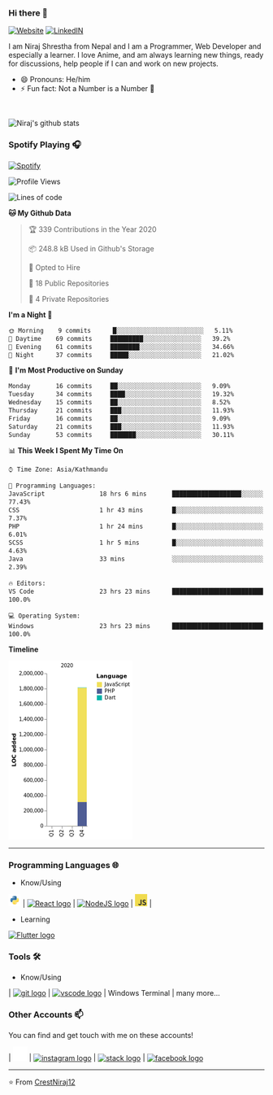 ### Hi there 👋
[![Website](https://img.shields.io/website?color=%23141718&down_color=lightgrey&down_message=offline%20%F0%9F%91%8E&label=nirajshrestha.live&logoColor=red&up_color=green&up_message=online%20%F0%9F%91%8D&url=https%3A%2F%2Fnirajshrestha.live)](https://nirajshrestha.live/)
[![LinkedIN](https://img.shields.io/badge/Linkedin-Connect-blue)](https://www.linkedin.com/in/crestniraj/)


I am Niraj Shrestha from Nepal and I am a Programmer, Web Developer and especially a learner. I love Anime, and am always learning new things, ready for discussions, help people if I can and work on new projects.
- 😄 Pronouns: He/him
- ⚡ Fun fact: Not a Number is a Number 🤯

<br/>

![Niraj's github stats](https://github-readme-stats.vercel.app/api?username=CrestNiraj12&count_private=true&show_icons=true&theme=tokyonight&hide-border=true)

### Spotify Playing :headphones:
[![Spotify](https://novatorem-taupe.vercel.app/api/spotify-playing)](https://open.spotify.com/user/fqlyu32nkxn6un2530iy3qry3)

<!--START_SECTION:waka-->
![Profile Views](http://img.shields.io/badge/Profile%20Views-1-blue)

![Lines of code](https://img.shields.io/badge/From%20Hello%20World%20I%27ve%20Written-1.8%20million%20lines%20of%20code-blue)

**🐱 My Github Data** 

> 🏆 339 Contributions in the Year 2020
 > 
> 📦 248.8 kB Used in Github's Storage 
 > 
> 💼 Opted to Hire
 > 
> 📜 18 Public Repositories 
 > 
> 🔑 4 Private Repositories  
 > 
**I'm a Night 🦉** 

```text
🌞 Morning    9 commits      █░░░░░░░░░░░░░░░░░░░░░░░░   5.11% 
🌆 Daytime    69 commits     █████████░░░░░░░░░░░░░░░░   39.2% 
🌃 Evening    61 commits     ████████░░░░░░░░░░░░░░░░░   34.66% 
🌙 Night      37 commits     █████░░░░░░░░░░░░░░░░░░░░   21.02%

```
📅 **I'm Most Productive on Sunday** 

```text
Monday       16 commits     ██░░░░░░░░░░░░░░░░░░░░░░░   9.09% 
Tuesday      34 commits     ████░░░░░░░░░░░░░░░░░░░░░   19.32% 
Wednesday    15 commits     ██░░░░░░░░░░░░░░░░░░░░░░░   8.52% 
Thursday     21 commits     ███░░░░░░░░░░░░░░░░░░░░░░   11.93% 
Friday       16 commits     ██░░░░░░░░░░░░░░░░░░░░░░░   9.09% 
Saturday     21 commits     ███░░░░░░░░░░░░░░░░░░░░░░   11.93% 
Sunday       53 commits     ███████░░░░░░░░░░░░░░░░░░   30.11%

```


📊 **This Week I Spent My Time On** 

```text
⌚︎ Time Zone: Asia/Kathmandu

💬 Programming Languages: 
JavaScript               18 hrs 6 mins       ███████████████████░░░░░░   77.43% 
CSS                      1 hr 43 mins        █░░░░░░░░░░░░░░░░░░░░░░░░   7.37% 
PHP                      1 hr 24 mins        █░░░░░░░░░░░░░░░░░░░░░░░░   6.01% 
SCSS                     1 hr 5 mins         █░░░░░░░░░░░░░░░░░░░░░░░░   4.63% 
Java                     33 mins             ░░░░░░░░░░░░░░░░░░░░░░░░░   2.39%

🔥 Editors: 
VS Code                  23 hrs 23 mins      █████████████████████████   100.0%

💻 Operating System: 
Windows                  23 hrs 23 mins      █████████████████████████   100.0%

```

**Timeline**

![Chart not found](https://raw.githubusercontent.com/CrestNiraj12/CrestNiraj12/master/charts/bar_graph.png) 


<!--END_SECTION:waka-->

---

### Programming Languages 🌐

- Know/Using

[<img src="https://raw.githubusercontent.com/github/explore/80688e429a7d4ef2fca1e82350fe8e3517d3494d/topics/python/python.png" alt="python logo" width="24">](https://www.python.org/)    |    [<img src="https://user-images.githubusercontent.com/21227322/31187159-01c8d592-a8ff-11e7-9386-af708a7ae9de.png" alt="React logo" width="24">](https://reactjs.org/)    |    [<img src="https://upload.wikimedia.org/wikipedia/commons/d/d9/Node.js_logo.svg" alt="NodeJS logo" width="24">](https://nodejs.org/en/)   |   [<img src="https://raw.githubusercontent.com/github/explore/80688e429a7d4ef2fca1e82350fe8e3517d3494d/topics/javascript/javascript.png" alt="js logo" width="24">](https://developer.mozilla.org/en-US/docs/Web/JavaScript)    |

- Learning

 [<img src="https://upload.wikimedia.org/wikipedia/commons/1/17/Google-flutter-logo.png" alt="Flutter logo" width="40">](https://https://flutter.dev/)

### Tools 🛠️

- Know/Using

|    [<img src="https://raw.githubusercontent.com/Delta456/Delta456/master/img/git.png" alt="git logo" width="24">](https://git-scm.com/)    |   [<img src="https://raw.githubusercontent.com/Delta456/Delta456/master/img/vscode.png" alt="vscode logo" width="24">](https://code.visualstudio.com/)   |   Windows Terminal   |   many more...


### Other Accounts 📫

You can find and get touch with me on these accounts!

|   [<img src="https://raw.githubusercontent.com/Delta456/Delta456/master/img/github.png" alt="github logo" width="28">](https://github.com/CrestNiraj12)   |   [<img src="https://raw.githubusercontent.com/Delta456/Delta456/master/img/instagram.jpg" alt="instagram logo" width="24">](https://www.instagram.com/crestniraz/)   |   [<img src="https://raw.githubusercontent.com/Delta456/Delta456/master/img/stack.svg" alt="stack logo" width="24">](https://stackoverflow.com/users/7185580/crestniraz)   |   [<img src="https://upload.wikimedia.org/wikipedia/commons/5/51/Facebook_f_logo_%282019%29.svg" alt="facebook logo" width="24">](https://www.facebook.com/crestniraz)

---
⭐️ From [CrestNiraj12](https://github.com/CrestNiraj12)
